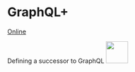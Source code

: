 # GraphQL+

[Online](https://graphql-plus.github.io/)

Defining a successor to GraphQL <img src="images/GraphQL_Logo.svg" width="50">
